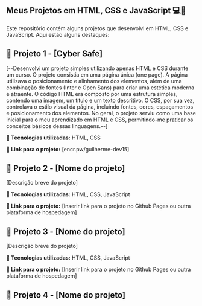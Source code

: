 ## Meus Projetos em HTML, CSS e JavaScript 💻🚀
Este repositório contém alguns projetos que desenvolvi em HTML, CSS e JavaScript. Aqui estão alguns destaques:

## 📁 Projeto 1 - [Cyber Safe]

[--Desenvolvi um projeto simples utilizando apenas HTML e CSS durante um curso. O projeto consistia em uma página única (one page). A página utilizava o posicionamento e alinhamento dos elementos, além de uma combinação de fontes (Inter e Open Sans) para criar uma estética moderna e atraente. O código HTML era composto por uma estrutura simples, contendo uma imagem, um título e um texto descritivo. O CSS, por sua vez, controlava o estilo visual da página, incluindo fontes, cores, espaçamentos e posicionamento dos elementos. No geral, o projeto serviu como uma base inicial para o meu aprendizado em HTML e CSS, permitindo-me praticar os conceitos básicos dessas linguagens.--]

**🚀 Tecnologias utilizadas:** HTML, CSS

**🔗 Link para o projeto:** [encr.pw/guilherme-dev15]

## 📁 Projeto 2 - [Nome do projeto]

[Descrição breve do projeto]

**🚀 Tecnologias utilizadas:** HTML, CSS, JavaScript

**🔗 Link para o projeto:** [Inserir link para o projeto no Github Pages ou outra plataforma de hospedagem]

## 📁 Projeto 3 - [Nome do projeto]

[Descrição breve do projeto]

**🚀 Tecnologias utilizadas:** HTML, CSS, JavaScript

**🔗 Link para o projeto:** [Inserir link para o projeto no Github Pages ou outra plataforma de hospedagem]

## 📁 Projeto 4 - [Nome do projeto]